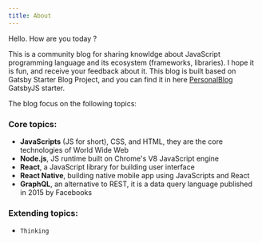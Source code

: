 ```yaml
---
title: About
---
```


Hello. How are you today ? 

This is a community blog for sharing knowldge about JavaScript programming language and its ecosystem (frameworks, libraries). I hope it is fun, and receive your feedback about it. This blog is built based on Gatsby Starter Blog Project, and you can find it in here [PersonalBlog](https://github.com/greglobinski/gatsby-starter-personal-blog) GatsbyJS starter.

The blog focus on the following topics:

### Core topics:

* **JavaScripts** (JS for short), CSS, and HTML, they are the core technologies of World Wide Web
* **Node.js**, JS runtime built on Chrome's V8 JavaScript engine
* **React**, a JavaScript library for building user interface
* **React Native**, building native mobile app using JavaScripts and React
* **GraphQL**, an alternative to REST, it is a data query language published in 2015 by Facebooks

### Extending topics:

* `Thinking`
